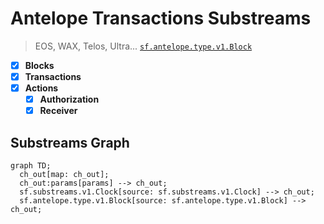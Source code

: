 # Antelope Transactions Substreams

> EOS, WAX, Telos, Ultra...
> [`sf.antelope.type.v1.Block`](https://buf.build/pinax/firehose-antelope/docs/main:sf.antelope.type.v1)

- [x] **Blocks**
- [x] **Transactions**
- [x] **Actions**
  - [x] **Authorization**
  - [x] **Receiver**

## Substreams Graph

```mermaid
graph TD;
  ch_out[map: ch_out];
  ch_out:params[params] --> ch_out;
  sf.substreams.v1.Clock[source: sf.substreams.v1.Clock] --> ch_out;
  sf.antelope.type.v1.Block[source: sf.antelope.type.v1.Block] --> ch_out;
```